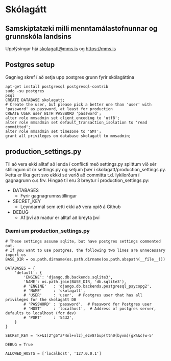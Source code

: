 # Skólagátt

## Samskiptatæki milli menntamálastofnunnar og grunnskóla landsins

Upplýsingar hjá skolagatt@mms.is og https://mms.is


## Postgres setup
Gagnleg skref í að setja upp postgres grunn fyrir skólagáttina
```
apt-get install postgresql postgresql-contrib
sudo -su postgres
psql
CREATE DATABASE skolagatt;
# Create the user, but please pick a better one than 'user' with 'password' as password, at least for production
CREATE USER user WITH PASSWORD 'password';
alter role mmsadmin set client_encoding to 'utf8';
alter role mmsadmin set default_transaction_isolation to 'read committed';
alter role mmsadmin set timezone to 'GMT';
grant all privileges on database skolagatt to mmsadmin;
```

## production_settings.py
Til að vera ekki alltaf að lenda í conflicti með settings.py splittum við sér stillingum út úr settings.py og setjum þær í skolagatt/production_settings.py. Þetta er líka gert svo ekkki sé verið að committa t.d. lykilorðum í gagnagrunn o.s.frv.
Hingað til eru 3 breytur í production_settings.py:
- DATABASES
  - Fyrir gagnagrunnsstillingar
- SECRET_KEY
  - Leyndarmál sem ætti ekki að vera opið á Github
- DEBUG
  - Af því að maður er alltaf að breyta því

### Dæmi um production_settings.py
```
# These settings assume sqlite, but have postgres settings commented out.
# If you want to use postgres, the following two lines are unnecessary
import os
BASE_DIR = os.path.dirname(os.path.dirname(os.path.abspath(__file__)))

DATABASES = {
    'default': {
        'ENGINE': 'django.db.backends.sqlite3',
        'NAME': os.path.join(BASE_DIR, 'db.sqlite3'),
        # 'ENGINE'   : 'django.db.backends.postgresql_psycopg2',
        # 'NAME'     : 'skolagatt',
        # 'USER'     : 'user',  # Postgres user that has all privileges for the skolagatt DB
        # 'PASSWORD' : 'password',  # Password for Postgres user
        # 'HOST'     : 'localhost',  # Address of postgres server, defaults to localhost (for dev)
        # 'PORT'     : '5432',
    }
}

SECRET_KEY = 'k+&1)2^g5^a*4nl+vlz)_ezv8!bup(ttn0(byvm)(gx%&c)w-5'

DEBUG = True

ALLOWED_HOSTS = ['localhost', '127.0.0.1']
```
